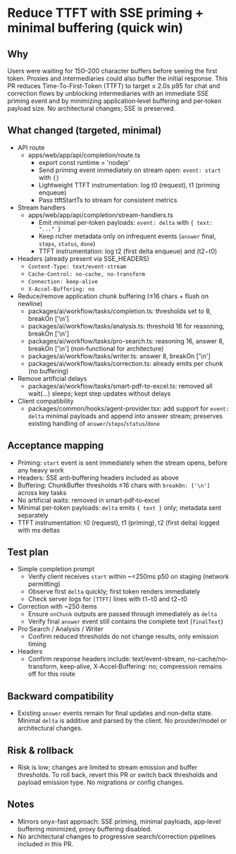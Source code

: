 # Reduce TTFT with SSE priming + minimal buffering (quick win)

## Why
Users were waiting for 150–200 character buffers before seeing the first token. Proxies and intermediaries could also buffer the initial response. This PR reduces Time-To-First-Token (TTFT) to target ≤ 2.0s p95 for chat and correction flows by unblocking intermediaries with an immediate SSE priming event and by minimizing application‑level buffering and per‑token payload size. No architectural changes; SSE is preserved.

## What changed (targeted, minimal)

- API route
  - apps/web/app/api/completion/route.ts
    - export const runtime = 'nodejs'
    - Send priming event immediately on stream open: `event: start` with `{}`
    - Lightweight TTFT instrumentation: log t0 (request), t1 (priming enqueue)
    - Pass ttftStartTs to stream for consistent metrics
- Stream handlers
  - apps/web/app/api/completion/stream-handlers.ts
    - Emit minimal per‑token payloads: `event: delta` with `{ text: "..." }`
    - Keep richer metadata only on infrequent events (`answer` final, `steps`, `status`, `done`)
    - TTFT instrumentation: log t2 (first delta enqueue) and (t2−t0)
- Headers (already present via SSE_HEADERS)
  - `Content-Type: text/event-stream`
  - `Cache-Control: no-cache, no-transform`
  - `Connection: keep-alive`
  - `X-Accel-Buffering: no`
- Reduce/remove application chunk buffering (≤16 chars + flush on newline)
  - packages/ai/workflow/tasks/completion.ts: thresholds set to 8, breakOn ['\n']
  - packages/ai/workflow/tasks/analysis.ts: threshold 16 for reasoning, breakOn ['\n']
  - packages/ai/workflow/tasks/pro-search.ts: reasoning 16, answer 8, breakOn ['\n'] (non‑functional for architecture)
  - packages/ai/workflow/tasks/writer.ts: answer 8, breakOn ['\n']
  - packages/ai/workflow/tasks/correction.ts: already emits per chunk (no buffering)
- Remove artificial delays
  - packages/ai/workflow/tasks/smart-pdf-to-excel.ts: removed all wait(...) sleeps; kept step updates without delays
- Client compatibility
  - packages/common/hooks/agent-provider.tsx: add support for `event: delta` minimal payloads and append into answer stream; preserves existing handling of `answer`/`steps`/`status`/`done`

## Acceptance mapping
- Priming: `start` event is sent immediately when the stream opens, before any heavy work
- Headers: SSE anti‑buffering headers included as above
- Buffering: ChunkBuffer thresholds ≤16 chars with `breakOn: ['\n']` across key tasks
- No artificial waits: removed in smart‑pdf‑to‑excel
- Minimal per‑token payloads: `delta` emits `{ text }` only; metadata sent separately
- TTFT instrumentation: t0 (request), t1 (priming), t2 (first delta) logged with ms deltas

## Test plan
- Simple completion prompt
  - Verify client receives `start` within ~<250ms p50 on staging (network permitting)
  - Observe first `delta` quickly; first token renders immediately
  - Check server logs for `[TTFT]` lines with t1−t0 and t2−t0
- Correction with ~250 items
  - Ensure `onChunk` outputs are passed through immediately as `delta`
  - Verify final `answer` event still contains the complete text (`finalText`)
- Pro Search / Analysis / Writer
  - Confirm reduced thresholds do not change results, only emission timing
- Headers
  - Confirm response headers include: text/event-stream, no-cache/no-transform, keep‑alive, X‑Accel‑Buffering: no; compression remains off for this route

## Backward compatibility
- Existing `answer` events remain for final updates and non‑delta state. Minimal `delta` is additive and parsed by the client. No provider/model or architectural changes.

## Risk & rollback
- Risk is low; changes are limited to stream emission and buffer thresholds. To roll back, revert this PR or switch back thresholds and payload emission type. No migrations or config changes.

## Notes
- Mirrors onyx-fast approach: SSE priming, minimal payloads, app‑level buffering minimized, proxy buffering disabled.
- No architectural changes to progressive search/correction pipelines included in this PR.

